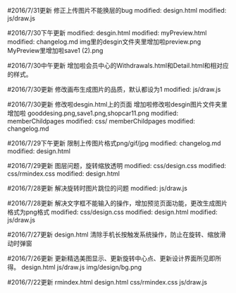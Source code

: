 #2016/7/31更新
修正上传图片不能换层的bug
modified:   design.html
modified:   js/draw.js

#2016/7/30下午更新
modified:  desgin.html
modified:  myPreview.html
modified:   changelog.md
img里的desgin文件夹里增加啦preview.png
MyPreview里增加啦save1 (2).png

#2016/7/30中午更新
增加啦会员中心的Withdrawals.html和Detail.html和相对应的样式。




#2016/7/30更新
修改画布生成图片的品质，默认都设为1
modified:   js/draw.js

#2016/7/30更新
修改啦desgin.html上的页面
增加啦修改啦desgin图片文件夹里增加啦 gooddesing.png,save1.png,shopcar11.png
modified:   memberChildpages
modified:  css/ memberChildpages
modified:   changelog.md

#2016/7/29下午更新
限制上传图片格式png/gif/jpg
modified:   changelog.md
modified:   design.html


#2016/7/29更新
图层问题，旋转缩放透明
modified:   css/design.css
modified:   css/rmindex.css
modified:   design.html


#2016/7/28更新
解决旋转时图片跳位的问题
modified:   js/draw.js

#2016/7/28更新
解决文字框不能输入的操作，增加预览页面功能，更改生成图片格式为png格式
modified:   css/design.css
modified:   design.html
modified:   js/draw.js

#2016/7/27更新
design.html 清除手机长按触发系统操作，防止在旋转、缩放滑动时弹窗

#2016/7/26更新
更新精选美图显示、更新旋转中心点、更新设计界面所见即所得。
design.html
js/draw.js
img/design/bg.png

#2016/7/22更新
rmindex.html
design.html
css/rmindex.css
js/draw.js